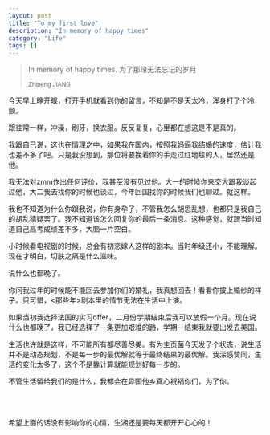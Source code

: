 ```yaml
---
layout: post
title: "To my first love"
description: "In memory of happy times"
category: "Life"
tags: []
---
```


<blockquote>
	<p>In memory of happy times. 为了那段无法忘记的岁月</p>
	<small>Zhipeng JIANG</small>
</blockquote>

今天早上睁开眼，打开手机就看到你的留言，不知是不是天太冷，浑身打了个冷颤。

跟往常一样，冲澡，刷牙，换衣服。反反复复，心里都在想这是不是真的。

我跟自己说，这也在情理之中，如果我在国内，按照我妈逼我结婚的速度，估计我也差不多了吧。只是我没想到，那位将要挽着你的手走过红地毯的人，居然还是他。

我无法对zmm作出任何评价，我甚至没有见过他。大一的时候你来交大跟我谈起过他，大二我去找你的时候也谈过，今年回国找你的时候我们也聊过。就这样。

我也不知道为什么你跟我说，你有身孕了，不管我怎么胡思乱想，也都只是我自己的胡乱猜疑罢了。我不知道该怎么回复你的最后一条消息。这种感觉，就跟当时知道自己高考成绩差不多，大脑一片空白。

小时候看电视剧的时候，总会有初恋嫁人这样的剧本。当时年级还小，不能理解。现在才明白，切肤之痛是什么滋味。

说什么也都晚了。

你问我过年的时候能不能回去参加你们的婚礼，我真想回去！看看你披上婚纱的样子。只可惜，<那些年>剧本里的情节无法在生活中上演。

如果当初我选择法国的实习offer，二月份学期结束后我可以放假一个月。现在说什么也都晚了，我已经选择了一条更加艰难的路，学期一结束我就要出发去美国。

生活也许就是这样，不可能所有都尽善尽美。有为主页菌今天发了个状态，说生活并不是动态规划，不是每一步的最优解就等于最终结果的最优解。我深感赞同，生活的变化太多了，这个不是靠计算就能规划好每一步的。

不管生活留给我们的是什么，我都会在异国他乡真心祝福你们，为了你。

<br></br>

希望上面的话没有影响你的心情，生湖还是要每天都开开心心的！
